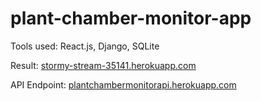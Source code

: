 # plant-chamber-monitor-app

Tools used: React.js, Django, SQLite

Result: [stormy-stream-35141.herokuapp.com](https://stormy-stream-35141.herokuapp.com/)

API Endpoint: [plantchambermonitorapi.herokuapp.com](https://plantchambermonitorapi.herokuapp.com/)
